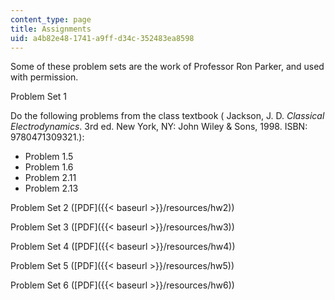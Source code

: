 ```yaml
---
content_type: page
title: Assignments
uid: a4b82e48-1741-a9ff-d34c-352483ea8598
---
```


Some of these problem sets are the work of Professor Ron Parker, and used with permission.

Problem Set 1

Do the following problems from the class textbook ( Jackson, J. D. _Classical Electrodynamics_. 3rd ed. New York, NY: John Wiley & Sons, 1998. ISBN: 9780471309321.):

*   Problem 1.5
*   Problem 1.6
*   Problem 2.11
*   Problem 2.13

Problem Set 2 ([PDF]({{< baseurl >}}/resources/hw2))

Problem Set 3 ([PDF]({{< baseurl >}}/resources/hw3))

Problem Set 4 ([PDF]({{< baseurl >}}/resources/hw4))

Problem Set 5 ([PDF]({{< baseurl >}}/resources/hw5))

Problem Set 6 ([PDF]({{< baseurl >}}/resources/hw6))